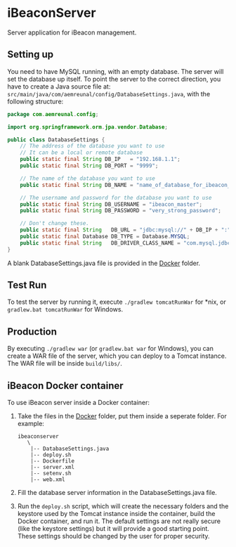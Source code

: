 iBeaconServer
=============

Server application for iBeacon management.

## Setting up

You need to have MySQL running, with an empty database. The server will set the database up itself. To point the server to the correct direction, you have to create a Java source file at: `src/main/java/com/aemreunal/config/DatabaseSettings.java`, with the following structure:

```java
package com.aemreunal.config;

import org.springframework.orm.jpa.vendor.Database;

public class DatabaseSettings {
    // The address of the database you want to use
    // It can be a local or remote database
    public static final String DB_IP   = "192.168.1.1";
    public static final String DB_PORT = "9999";

    // The name of the database you want to use
    public static final String DB_NAME = "name_of_database_for_ibeacon_server";

    // The username and password for the database you want to use
    public static final String DB_USERNAME = "ibeacon_master";
    public static final String DB_PASSWORD = "very_strong_password";

    // Don't change these.
    public static final String   DB_URL = "jdbc:mysql://" + DB_IP + ":" + DB_PORT + "/" + DB_NAME + "?useUnicode=true&characterEncoding=UTF-8";
    public static final Database DB_TYPE = Database.MYSQL;
    public static final String   DB_DRIVER_CLASS_NAME = "com.mysql.jdbc.Driver";
}
```

A blank DatabaseSettings.java file is provided in the [Docker](https://github.com/aemreunal/iBeaconServer/tree/master/Docker) folder.

## Test Run

To test the server by running it, execute `./gradlew tomcatRunWar` for *nix, or `gradlew.bat tomcatRunWar` for Windows.

## Production

By executing `./gradlew war` (or `gradlew.bat war` for Windows), you can create a WAR file of the server, which you can deploy to a Tomcat instance. The WAR file will be inside `build/libs/`.

## iBeacon Docker container

To use iBeacon server inside a Docker container:

1. Take the files in the [Docker](https://github.com/aemreunal/iBeaconServer/tree/master/Docker) folder, put them inside a seperate folder. For example:

    ```
    ibeaconserver
       \
        |-- DatabaseSettings.java
        |-- deploy.sh
        |-- Dockerfile
        |-- server.xml
        |-- setenv.sh
        |-- web.xml
    ```

2. Fill the database server information in the DatabaseSettings.java file.

3. Run the `deploy.sh` script, which will create the necessary folders and the keystore used by the Tomcat instance inside the container, build the Docker container, and run it. The default settings are not really secure (like the keystore settings) but it will provide a good starting point. These settings should be changed by the user for proper security.
